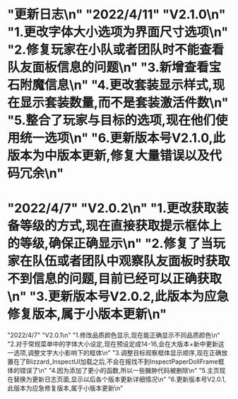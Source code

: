 "更新日志\n"
"2022/4/11"  "V2.1.0\n"
"1.更改字体大小选项为界面尺寸选项\n"
"2.修复玩家在小队或者团队时不能查看队友面板信息的问题\n"
"3.新增查看宝石附魔信息\n"
"4.更改套装显示样式,现在显示套装数量,而不是套装激活件数\n"
"5.整合了玩家与目标的选项,现在他们使用统一选项\n"
"6.更新版本号V2.1.0,此版本为中版本更新,修复大量错误以及代码冗余\n"
=================================================================
"2022/4/7"  "V2.0.2\n"
"1.更改获取装备等级的方式,现在直接获取提示框体上的等级,确保正确显示\n"
"2.修复了当玩家在队伍或者团队中观察队友面板时获取不到信息的问题,目前已经可以正确获取\n"
"3.更新版本号V2.0.2,此版本为应急修复版本,属于小版本更新\n"
=================================================================
"2022/4/7"  "V2.0.1\n"
"1.修改品质颜色显示,现在能正确显示不同品质颜色\n"
"2.对于常规菜单中的字体大小设定,现在预设定成14-16,会在大版本+新中更新这一选项,调整文字大小影响下的框体\n"
"3.调整目标观察框体显示顺序,现在正确放置在了Blizzard_InspectUI加载之后,不会在报找不到InspectPaperDollFrame框体的错误了\n"
"4.因为添加了更小的函数,所以一些臃肿代码被删除\n"
"5.主页现在替换为更新日志页面,显示以后各个版本更新详细情况\n"
"6.更新版本号V2.0.1,此版本为应急修复版本,属于小版本更新\n"